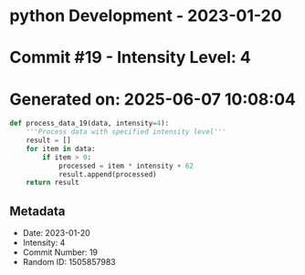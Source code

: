 ﻿# python Development - 2023-01-20
# Commit #19 - Intensity Level: 4
# Generated on: 2025-06-07 10:08:04
```python
def process_data_19(data, intensity=4):
    '''Process data with specified intensity level'''
    result = []
    for item in data:
        if item > 0:
            processed = item * intensity + 62
            result.append(processed)
    return result
```
## Metadata
- Date: 2023-01-20
- Intensity: 4
- Commit Number: 19
- Random ID: 1505857983
